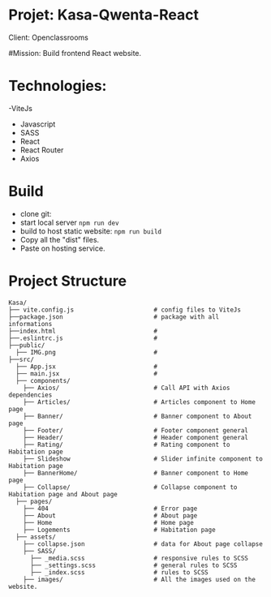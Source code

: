 # Projet: Kasa-Qwenta-React

Client: Openclassrooms

#Mission:
Build frontend React website.

# Technologies:
-ViteJs
- Javascript
- SASS
-  React
- React Router
- Axios

# Build
- clone git: 
- start local server ```npm run dev```
-  build to host static website: ```npm run build```
-  Copy all the "dist" files.
-  Paste on hosting service.


# Project Structure

```
Kasa/
├── vite.config.js                      # config files to ViteJs
├──package.json                         # package with all informations 
├──index.html                           #
├──.eslintrc.js                         #
├──public/                              
  ├── IMG.png                           #
├──src/
  ├── App.jsx                           # 
  ├── main.jsx                          # 
  ├── components/
    ├── Axios/                          # Call API with Axios dependencies
    ├── Articles/                       # Articles component to Home page
    ├── Banner/                         # Banner component to About page
    ├── Footer/                         # Footer component general
    ├── Header/                         # Header component general
    ├── Rating/                         # Rating component to Habitation page
    ├── Slideshow                       # Slider infinite component to Habitation page
    ├── BannerHome/                     # Banner component to Home page
    ├── Collapse/                       # Collapse component to Habitation page and About page
  ├── pages/
    ├── 404                             # Error page
    ├── About                           # About page
    ├── Home                            # Home page
    ├── Logements                       # Habitation page
  ├── assets/
    ├── collapse.json                   # data for About page collapse
    ├── SASS/
      ├── _media.scss                   # responsive rules to SCSS
      ├── _settings.scss                # general rules to SCSS
      ├── _index.scss                   # rules to SCSS
    ├── images/                         # All the images used on the website.
```

